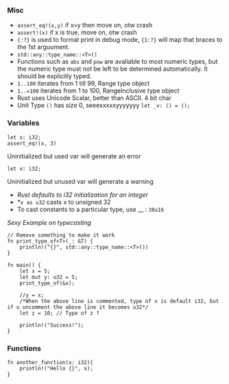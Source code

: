 ### Misc
* `assert_eq!(x,y)` if x=y then move on, otw crash
* `assert!(x)` if x is true, move on, otw crash
* `{:?}` is used to format print in debug mode, `{1:?}` will map that braces to the 1st arguument.
* `std::any::type_name::<T>()`
* Functions such as `abs` and `pow` are avaliable to most numeric types, but the numeric type must not be left to be determined automatically. It should be explicitly typed.
* `1..100` iterates from 1 till 99, Range type object
* `1..=100` iterates from 1 to 100, RangeInclusive type object
* Rust uses Unicode Scalar, better than ASCII. 4 bit char
* Unit Type `()` has size 0, seeexxxxxyyyyyyy `let _v: () = ();`

### Variables
```
let x: i32;
assert_eq!(x, 3)
```
Uninitialized but used var will generate an error
```
let x: i32;
```
Uninitialized but unused var will generate a warning

* *Rust defaults to i32 initialization for an integer*
* *`x as u32` casts x to unsigned 32
* To cast constants to a particular type, use __ : `38u16`

*Sexy Example on typecasting*
```
// Remove something to make it work
fn print_type_of<T>(_: &T) {
    println!("{}", std::any::type_name::<T>())
}

fn main() {
    let x = 5;
    let mut y: u32 = 5;
    print_type_of(&x);

    //y = x;
    /*When the above line is commented, type of x is default i32, but if u uncomment the above line it becomes u32*/
    let z = 10; // Type of z ? 

    println!("Success!");
}

```

### Functions

```
fn another_function(x: i32){
	println!("Hello {}", x);	
}
```

